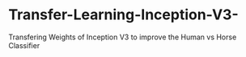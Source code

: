 # Transfer-Learning-Inception-V3-
Transfering Weights of Inception V3 to improve the Human vs Horse Classifier
